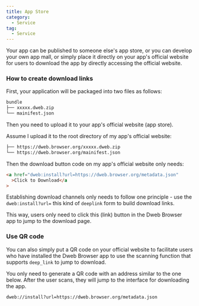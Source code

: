 ```yaml
---
title: App Store
category:
  - Service
tag:
  - Service
---
```


Your app can be published to someone else's app store, or you can develop your own app mall, or simply place it directly on your app's official website for users to download the app by directly accessing the official website.

### How to create download links

First, your application will be packaged into two files as follows:

```bash
bundle
├── xxxxx.dweb.zip
└── mainifest.json
```

Then you need to upload it to your app's official website (app store).

Assume I upload it to the root directory of my app's official website:

```bash
├── https://dweb.browser.org/xxxxx.dweb.zip
└── https://dweb.browser.org/mainifest.json
```

Then the download button code on my app's official website only needs:

```html
<a href="dweb:install?url=https://dweb.browser.org/metadata.json"
  >Click to Download</a
>
```

Establishing download channels only needs to follow one principle - use the `dweb:install?url=` this kind of `deeplink` form to build download links.

This way, users only need to click this (link) button in the Dweb Browser app to jump to the download page.

### Use QR code

You can also simply put a QR code on your official website to facilitate users who have installed the Dweb Browser app to use the scanning function that supports `deep_link` to jump to download.

You only need to generate a QR code with an address similar to the one below. After the user scans, they will jump to the interface for downloading the app.

```bash
dweb://install?url=https://dweb.browser.org/metadata.json
```